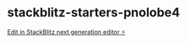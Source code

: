 # stackblitz-starters-pnolobe4


[Edit in StackBlitz next generation editor ⚡️](https://stackblitz.com/~/github.com/manuochoa/stackblitz-starters-pnolobe4)